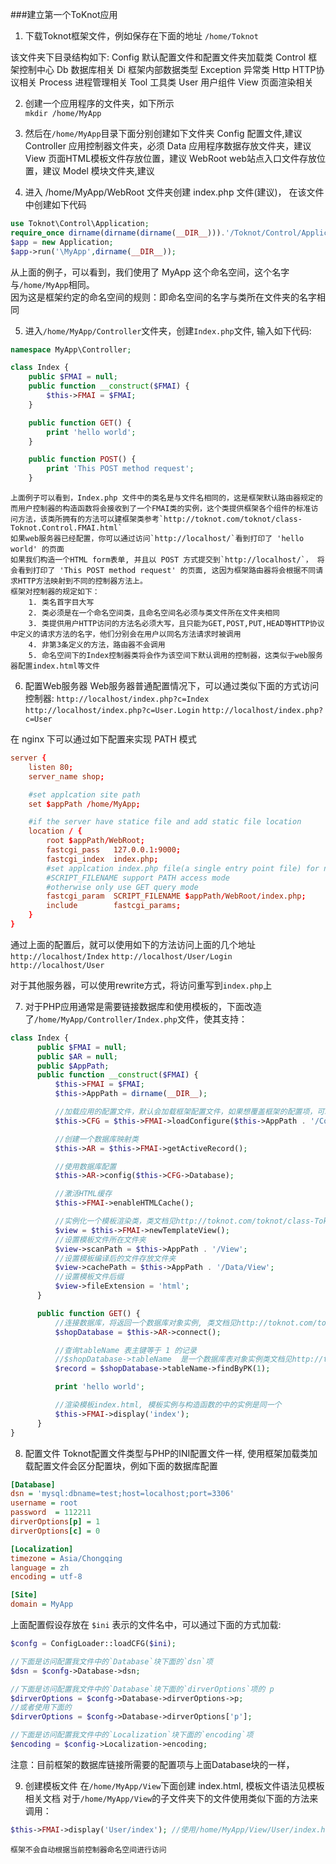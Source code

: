 ###建立第一个ToKnot应用
1. 下载Toknot框架文件，例如保存在下面的地址 
    `/home/Toknot`

该文件夹下目录结构如下: 
        Config              默认配置文件和配置文件夹加载类 
        Control             框架控制中心 
        Db                  数据库相关 
        Di                  框架内部数据类型 
        Exception           异常类 
        Http                HTTP协议相关 
        Process             进程管理相关 
        Tool                工具类 
        User                用户组件 
        View                页面渲染相关 
 
2. 创建一个应用程序的文件夹，如下所示  
    `mkdir /home/MyApp`

3. 然后在`/home/MyApp`目录下面分别创建如下文件夹 
    Config          配置文件,建议 
    Controller      应用控制器文件夹，必须 
    Data            应用程序数据存放文件夹，建议 
    View            页面HTML模板文件存放位置，建议 
    WebRoot         web站点入口文件存放位置，建议 
    Model           模块文件夹,建议 

4. 进入 /home/MyApp/WebRoot 文件夹创建 index.php 文件(建议)， 在该文件中创建如下代码
```php
use Toknot\Control\Application;
require_once dirname(dirname(dirname(__DIR__))).'/Toknot/Control/Application.php';
$app = new Application;
$app->run('\MyApp',dirname(__DIR__));
```  
从上面的例子，可以看到，我们使用了 MyApp 这个命名空间，这个名字与`/home/MyApp`相同。  
因为这是框架约定的命名空间的规则：即命名空间的名字与类所在文件夹的名字相同 
 
5. 进入`/home/MyApp/Controller`文件夹，创建`Index.php`文件, 输入如下代码:
```php
namespace MyApp\Controller;

class Index {
    public $FMAI = null;
    public function __construct($FMAI) {
        $this->FMAI = $FMAI;
    }

    public function GET() {
        print 'hello world';
    }

    public function POST() {
        print 'This POST method request';
    }
```
    上面例子可以看到，Index.php 文件中的类名是与文件名相同的，这是框架默认路由器规定的 
    而用户控制器的构造函数将会接收到了一个FMAI类的实例，这个类提供框架各个组件的标准访问方法，该类所拥有的方法可以建框架类参考`http://toknot.com/toknot/class-Toknot.Control.FMAI.html` 
    如果web服务器已经配置，你可以通过访问`http://localhost/`看到打印了 'hello world' 的页面 
    如果我们构造一个HTML form表单, 并且以 POST 方式提交到`http://localhost/`， 将会看到打印了 'This POST method request' 的页面, 这因为框架路由器将会根据不同请求HTTP方法映射到不同的控制器方法上。 
    框架对控制器的规定如下： 
        1. 类名首字目大写
        2. 类必须是在一个命名空间类，且命名空间名必须与类文件所在文件夹相同
        3. 类提供用户HTTP访问的方法名必须大写，且只能为GET,POST,PUT,HEAD等HTTP协议中定义的请求方法的名字，他们分别会在用户以同名方法请求时被调用
        4. 非第3条定义的方法，路由器不会调用
        5. 命名空间下的Index控制器类将会作为该空间下默认调用的控制器，这类似于web服务器配置index.html等文件
    

6. 配置Web服务器
  Web服务器普通配置情况下，可以通过类似下面的方式访问控制器:
   `http://localhost/index.php?c=Index`
   `http://localhost/index.php?c=User.Login`
   `http://localhost/index.php?c=User`

  在 nginx 下可以通过如下配置来实现 PATH 模式
```conf
server {
    listen 80;
    server_name shop;

    #set applcation site path
    set $appPath /home/MyApp;

    #if the server have statice file and add static file location
    location / {
        root $appPath/WebRoot;
        fastcgi_pass   127.0.0.1:9000;
        fastcgi_index  index.php;
        #set applcation index.php file(a single entry point file) for nginx 
        #SCRIPT_FILENAME support PATH access mode
        #otherwise only use GET query mode
        fastcgi_param  SCRIPT_FILENAME $appPath/WebRoot/index.php;
        include        fastcgi_params;
    }
}
```   
   通过上面的配置后，就可以使用如下的方法访问上面的几个地址
        `http://localhost/Index`
        `http://localhost/User/Login`
        `http://localhost/User`

   对于其他服务器，可以使用rewrite方式，将访问重写到`index.php`上

7. 对于PHP应用通常是需要链接数据库和使用模板的，下面改造了`/home/MyApp/Controller/Index.php`文件，使其支持：
```php 
class Index {
      public $FMAI = null;
      public $AR = null;
      public $AppPath;
      public function __construct($FMAI) {
          $this->FMAI = $FMAI;
          $this->AppPath = dirname(__DIR__);

          //加载应用的配置文件，默认会加载框架配置文件，如果想覆盖框架的配置项，可以创建同名的进行覆盖
          $this->CFG = $this->FMAI->loadConfigure($this->AppPath . '/Config/config.ini');

          //创建一个数据库映射类
          $this->AR = $this->FMAI->getActiveRecord();

          //使用数据库配置
          $this->AR->config($this->CFG->Database);

          //激活HTML缓存
          $this->FMAI->enableHTMLCache();

          //实例化一个模板渲染类，类文档见http://toknot.com/toknot/class-Toknot.View.Renderer.html
          $view = $this->FMAI->newTemplateView();
          //设置模板文件所在文件夹
          $view->scanPath = $this->AppPath . '/View';
          //设置模板编译后的文件存放文件夹
          $view->cachePath = $this->AppPath . '/Data/View';
          //设置模板文件后缀
          $view->fileExtension = 'html';
      }

      public function GET() {
          //连接数据库，将返回一个数据库对象实例, 类文档见http://toknot.com/toknot/class-Toknot.Db.DatabaseObject.html
          $shopDatabase = $this->AR->connect();

          //查询tableName 表主键等于 1 的记录
          //$shopDatabase->tableName  是一个数据库表对象实例类文档见http://toknot.com/toknot/class-Toknot.Db.DbTableObject.html
          $record = $shopDatabase->tableName->findByPK(1);

          print 'hello world';

          //渲染模板index.html, 模板实例与构造函数的中的实例是同一个
          $this->FMAI->display('index');
      }
}
```
8. 配置文件
   Toknot配置文件类型与PHP的INI配置文件一样, 使用框架加载类加载配置文件会区分配置块，例如下面的数据库配置
```ini
[Database]
dsn = 'mysql:dbname=test;host=localhost;port=3306'
username = root
password  = 112211
dirverOptions[p] = 1
dirverOptions[c] = 0

[Localization]
timezone = Asia/Chongqing
language = zh
encoding = utf-8

[Site]
domain = MyApp
```
上面配置假设存放在 `$ini` 表示的文件名中，可以通过下面的方式加载:
```php
$confg = ConfigLoader::loadCFG($ini);

//下面是访问配置我文件中的`Database`块下面的`dsn`项
$dsn = $confg->Database->dsn;

//下面是访问配置我文件中的`Database`块下面的`dirverOptions`项的 p
$dirverOptions = $confg->Database->dirverOptions->p;
//或者使用下面的
$dirverOptions = $confg->Database->dirverOptions['p'];

//下面是访问配置我文件中的`Localization`块下面的`encoding`项
$encoding = $config->Localization->encoding;
```
注意：目前框架的数据库链接所需要的配置项与上面Database块的一样，

9. 创建模板文件
    在`/home/MyApp/View`下面创建 index.html, 模板文件语法见模板相关文档
    对于`/home/MyApp/View`的子文件夹下的文件使用类似下面的方法来调用：
```php
$this->FMAI->display('User/index'); //使用/home/MyApp/View/User/index.html
```
    框架不会自动根据当前控制器命名空间进行访问
